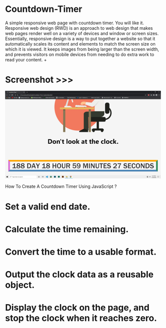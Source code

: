 # Countdown-Timer
A simple responsive web page with countdown timer. You will like it.
Responsive web design (RWD) is an approach to web design that makes web pages render well on a variety of devices and window or screen sizes. Essentially, responsive design is a way to put together a website so that it automatically scales its content and elements to match the screen size on which it is viewed. It keeps images from being larger than the screen width, and prevents visitors on mobile devices from needing to do extra work to read your content.
+
# Screenshot >>>
![alt text](https://github.com/AhsanParadise/Countdown-Timer/blob/master/ScreenShot.jpg?raw=true)


How To Create A Countdown Timer Using JavaScript ?
# Set a valid end date.
# Calculate the time remaining.
# Convert the time to a usable format.
# Output the clock data as a reusable object.
# Display the clock on the page, and stop the clock when it reaches zero.
